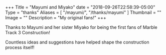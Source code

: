 +++
Title = "Mayumi and Miyako"
date = "2018-09-26T22:58:39-05:00"
Type = "thanks"
Aliases = [
    "/mayumi/",
    "/thanks/mayumi"
]
Thumbnail = ""
Image = ""
Description = "My original fans!"
+++

Thanks to Mayumi and her sister Miyako for being the first fans of Marble Track 3 Construction!

Countless ideas and suggestions have helped shape the construction process itself!